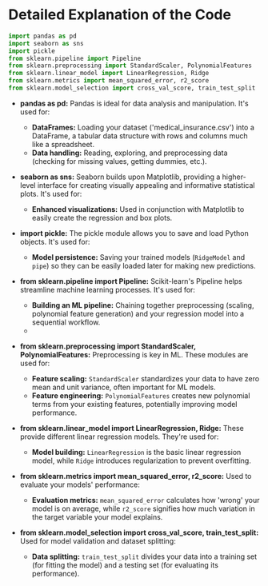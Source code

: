 # Detailed Explanation of the Code

```python
import pandas as pd
import seaborn as sns
import pickle
from sklearn.pipeline import Pipeline
from sklearn.preprocessing import StandardScaler, PolynomialFeatures
from sklearn.linear_model import LinearRegression, Ridge
from sklearn.metrics import mean_squared_error, r2_score
from sklearn.model_selection import cross_val_score, train_test_split
```
* **pandas as pd:** Pandas is ideal for data analysis and manipulation. It's used for:
    * **DataFrames:** Loading your dataset ('medical_insurance.csv') into a DataFrame, a tabular data structure with rows and columns much like a spreadsheet.
    * **Data handling:** Reading, exploring, and preprocessing data  (checking for missing values, getting dummies, etc.). 

* **seaborn as sns:** Seaborn builds upon Matplotlib, providing a higher-level interface for creating visually appealing and informative statistical plots. It's used for:
    * **Enhanced visualizations:** Used in conjunction with Matplotlib to easily create the regression and box plots.

* **import pickle:** The pickle module allows you to save and load Python objects. It's used for:
    * **Model persistence:** Saving your trained models (`RidgeModel` and `pipe`) so they can be easily loaded later for making new predictions.
      
* **from sklearn.pipeline import Pipeline:** Scikit-learn's Pipeline helps streamline machine learning processes. It's used for:
    * **Building an ML pipeline:** Chaining together preprocessing (scaling, polynomial feature generation) and your regression model into a sequential workflow.
    * 
* **from sklearn.preprocessing import StandardScaler, PolynomialFeatures:** Preprocessing is key in ML. These modules are used for:
    * **Feature scaling:** `StandardScaler` standardizes your data to have zero mean and unit variance, often important for ML models.
    * **Feature engineering:**  `PolynomialFeatures` creates new polynomial terms from your existing features, potentially improving model performance.

* **from sklearn.linear_model import LinearRegression, Ridge:** These provide different linear regression models. They're used for:
    * **Model building:** `LinearRegression` is the basic linear regression model, while `Ridge` introduces regularization to prevent overfitting. 

* **from sklearn.metrics import mean_squared_error, r2_score:**  Used to evaluate your models' performance:
    * **Evaluation metrics:** `mean_squared_error` calculates how 'wrong' your model is on average, while `r2_score` signifies how much variation in the target variable your model explains.

* **from sklearn.model_selection import cross_val_score, train_test_split:**  Used for model validation and dataset splitting:
    * **Data splitting:** `train_test_split` divides your data into a training set (for fitting the model) and a testing set (for evaluating its performance).

